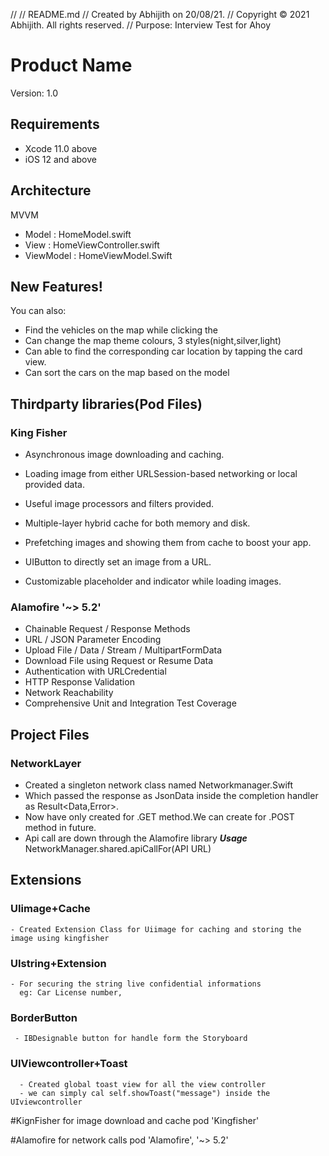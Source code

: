 //
//  README.md
//  Created by Abhijith on 20/08/21.
//  Copyright © 2021 Abhijith. All rights reserved.
// Purpose: Interview Test for Ahoy

# Product Name


Version: 1.0


## Requirements
- Xcode 11.0 above
- iOS 12 and above

## Architecture
MVVM
- Model : HomeModel.swift
- View : HomeViewController.swift
- ViewModel : HomeViewModel.Swift

## New Features!
You can also:
- Find the vehicles on the map while clicking the 
- Can change the map theme colours, 3 styles(night,silver,light)
- Can able to find the corresponding car location by tapping the card view.
- Can sort the cars on the map based on the model 

## Thirdparty libraries(Pod Files)

### King Fisher
- Asynchronous image downloading and caching.
- Loading image from either URLSession-based networking or local provided data.
- Useful image processors and filters provided.
-  Multiple-layer hybrid cache for both memory and disk.

- Prefetching images and showing them from cache to boost your app.
-  UIButton to directly set an image from a URL.
- Customizable placeholder and indicator while loading images.

### Alamofire '~> 5.2'
- Chainable Request / Response Methods
- URL / JSON Parameter Encoding
- Upload File / Data / Stream / MultipartFormData
- Download File using Request or Resume Data
- Authentication with URLCredential
- HTTP Response Validation
- Network Reachability
- Comprehensive Unit and Integration Test Coverage


## Project Files
### NetworkLayer
- Created a singleton network class named Networkmanager.Swift
- Which passed the response as JsonData inside the completion handler as Result<Data,Error>.
- Now have only created for .GET method.We can create for .POST method in future.
- Api call are down through the Alamofire library
 ***Usage***
           NetworkManager.shared.apiCallFor(API URL)


## Extensions

### UIimage+Cache
    - Created Extension Class for Uiimage for caching and storing the image using kingfisher
    
### UIstring+Extension
    - For securing the string live confidential informations
      eg: Car License number,


### BorderButton
     - IBDesignable button for handle form the Storyboard

### UIViewcontroller+Toast
      - Created global toast view for all the view controller
      - we can simply cal self.showToast("message") inside the UIviewcontroller


#KignFisher for image download and cache
      pod 'Kingfisher'

 #Alamofire for network calls
      pod 'Alamofire', '~> 5.2'
